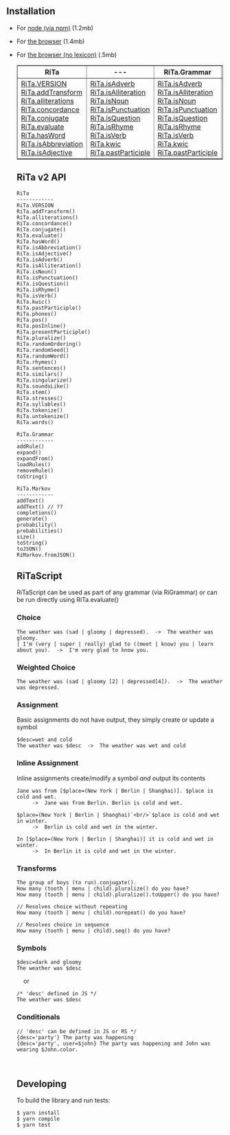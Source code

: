 ## Installation

* For [node (via npm)](https://www.npmjs.com/package/rita/v/2.0.0-beta.6) (1.2mb)
* For [the browser](https://github.com/dhowe/rita2js/releases/download/v2.0.0-beta.6/rita-web-full.js) (1.4mb)
* For [the browser (no lexicon)](https://github.com/dhowe/rita2js/releases/download/v2.0.0-beta.6/rita-web-nolex.js) (.5mb)


  <table border="1">
   <tr>
    <th>RiTa</th>
    <th>---</th>
      <th>RiTa.Grammar</th>
      <th>RiTa.Markov</th>
   </tr>
   <tr>
    <td>
        <a href="RiTa/VERSION/index.html">RiTa.VERSION</a><br/>
        <a href="RiTa/addTransform/index.html">RiTa.addTransform</a><br/>
        <a href="RiTa/alliterations/index.html">RiTa.alliterations</a><br/>
        <a href="RiTa/concordance/index.html">RiTa.concordance</a><br/>
        <a href="RiTa/conjugate/index.html">RiTa.conjugate</a><br/>
        <a href="RiTa/evaluate/index.html">RiTa.evaluate</a><br/>
        <a href="RiTa/hasWord/index.html">RiTa.hasWord</a><br/>
        <a href="RiTa/isAbbreviation/index.html">RiTa.isAbbreviation</a><br/>
        <a href="RiTa/isAdjective/index.html">RiTa.isAdjective</a><br/>
   </td>
   <td>
        <a href="RiTa/isAdverb/index.html">RiTa.isAdverb</a><br/>
        <a href="RiTa/isAlliteration/index.html">RiTa.isAlliteration</a><br/>
        <a href="RiTa/isNoun/index.html">RiTa.isNoun</a><br/>
        <a href="RiTa/isPunctuation/index.html">RiTa.isPunctuation</a><br/>
        <a href="RiTa/isQuestion/index.html">RiTa.isQuestion</a><br/>
        <a href="RiTa/isRhyme/index.html">RiTa.isRhyme</a><br/>
        <a href="RiTa/isVerb/index.html">RiTa.isVerb</a><br/>
        <a href="RiTa/kwic/index.html">RiTa.kwic</a><br/>
        <a href="RiTa/pastParticiple/index.html">RiTa.pastParticiple</a><br/>
   </td>
       <td>
        <a href="RiTa/isAdverb/index.html">RiTa.isAdverb</a><br/>
        <a href="RiTa/isAlliteration/index.html">RiTa.isAlliteration</a><br/>
        <a href="RiTa/isNoun/index.html">RiTa.isNoun</a><br/>
        <a href="RiTa/isPunctuation/index.html">RiTa.isPunctuation</a><br/>
        <a href="RiTa/isQuestion/index.html">RiTa.isQuestion</a><br/>
        <a href="RiTa/isRhyme/index.html">RiTa.isRhyme</a><br/>
        <a href="RiTa/isVerb/index.html">RiTa.isVerb</a><br/>
        <a href="RiTa/kwic/index.html">RiTa.kwic</a><br/>
        <a href="RiTa/pastParticiple/index.html">RiTa.pastParticiple</a><br/>
   </td>
        <td>
        <a href="RiTa/isAdverb/index.html">RiTa.isAdverb</a><br/>
        <a href="RiTa/isAlliteration/index.html">RiTa.isAlliteration</a><br/>
        <a href="RiTa/isNoun/index.html">RiTa.isNoun</a><br/>
        <a href="RiTa/isPunctuation/index.html">RiTa.isPunctuation</a><br/>
        <a href="RiTa/isQuestion/index.html">RiTa.isQuestion</a><br/>
        <a href="RiTa/isRhyme/index.html">RiTa.isRhyme</a><br/>
        <a href="RiTa/isVerb/index.html">RiTa.isVerb</a><br/>
        <a href="RiTa/kwic/index.html">RiTa.kwic</a><br/>
        <a href="RiTa/pastParticiple/index.html">RiTa.pastParticiple</a><br/>
   </td>
 </tr>
</table>
  



## RiTa v2 API

```
RiTa
------------
RiTa.VERSION
RiTa.addTransform()
RiTa.alliterations()
RiTa.concordance()
RiTa.conjugate()
RiTa.evaluate()
RiTa.hasWord()
RiTa.isAbbreviation()
RiTa.isAdjective()
RiTa.isAdverb()
RiTa.isAlliteration()
RiTa.isNoun()
RiTa.isPunctuation()
RiTa.isQuestion()
RiTa.isRhyme()
RiTa.isVerb()
RiTa.kwic()
RiTa.pastParticiple()
RiTa.phones()
RiTa.pos()
RiTa.posInline()
RiTa.presentParticiple()
RiTa.pluralize()
RiTa.randomOrdering()
RiTa.randomSeed()
RiTa.randomWord()
RiTa.rhymes()
RiTa.sentences()
RiTa.similars()
RiTa.singularize()
RiTa.soundsLike()
RiTa.stem()
RiTa.stresses() 
RiTa.syllables()
RiTa.tokenize()
RiTa.untokenize()
RiTa.words()
```

```
RiTa.Grammar
------------
addRule()
expand()
expandFrom()
loadRules()
removeRule()
toString()
```

```
RiTa.Markov
------------
addText()
addText() // ??
completions()
generate()
probability()
probabilities()
size()
toString()
toJSON()
RiMarkov.fromJSON()
```


## RiTaScript

RiTaScript can be used as part of any grammar (via RiGrammar) or can be run directly using RiTa.evaluate() 


### Choice

```
The weather was (sad | gloomy | depressed).  ->  The weather was gloomy. 
| I'm (very | super | really) glad to ((meet | know) you | learn about you).  ->  I'm very glad to know you. 
```

### Weighted Choice
```
The weather was (sad | gloomy [2] | depressed[4]).  ->  The weather was depressed. 
```

### Assignment
Basic assignments do not have output, they simply create or update a symbol

```
$desc=wet and cold
The weather was $desc  ->  The weather was wet and cold 
```

### Inline Assignment

Inline assignments create/modify a symbol _and_ output its contents

```
Jane was from [$place=(New York | Berlin | Shanghai)]. $place is cold and wet. 
     ->  Jane was from Berlin. Berlin is cold and wet.

$place=(New York | Berlin | Shanghai)`<br/>`$place is cold and wet in winter. 
     ->  Berlin is cold and wet in the winter.
    
In [$place=(New York | Berlin | Shanghai)] it is cold and wet in winter. 
     ->  In Berlin it is cold and wet in the winter.
```


### Transforms

```
The group of boys (to run).conjugate().
How many (tooth | menu | child).pluralize() do you have?
How many (tooth | menu | child).pluralize().toUpper() do you have?

// Resolves choice without repeating
How many (tooth | menu | child).norepeat() do you have?

// Resolves choice in sequence
How many (tooth | menu | child).seq() do you have?
```

<!--
### Choice

| | | 
|-|-|
| The weather was (sad &#124; gloomy &#124; depressed). | The weather was depressed. |
| I'm (very &#124; super &#124; really) glad to ((meet &#124; know) you &#124; learn about you). | I'm very glad to know you. |


### Weighted Choice
| | | 
|-|-|
| The weather was (sad &#124; gloomy [2] &#124; depressed[4]). | The weather was gloomy. |

### Assignment

Basic assignments do not have output, they simply create/update a symbol
| | | 
|-|-|
|$desc=wet and cold||
|The weather was $desc|The weather was wet and cold|

### Inline Assignment

Inline assignments create/modify a symbol _and_ output its contents

| | | 
|-|-|
| `Jane was from [$place=(New York | Berlin | Shanghai)]. $place is cold and wet.` | `Jane was from Berlin. Berlin is cold and wet.` |
| `$place=(New York | Berlin | Shanghai)`<br/>`$place is cold and wet in winter.` | `Berlin is cold and wet in the winter.` |
| `In [$place=(New York | Berlin | Shanghai)] it is cold and wet in winter.` | `In Berlin it is cold and wet in the winter.` |


```
Jane was from [$place=(New York | Berlin | Shanghai)]. 
$place is cold and wet in the winter.

$place=(New York | Berlin | Shanghai) 
$place is cold and wet in the winter.

$place=(New York | Berlin | Shanghai) is cold and wet in the winter.

In [$place=(New York | Berlin | Shanghai)], it is cold and wet in winter.

In [$place=(New York | Berlin | Shanghai) it is cold and wet in winter].

```
-->
### Symbols

```
$desc=dark and gloomy
The weather was $desc
```
&nbsp;&nbsp;&nbsp;&nbsp;or 
```
/* 'desc' defined in JS */
The weather was $desc
```

### Conditionals

```
// 'desc' can be defined in JS or RS */
{desc='party'} The party was happening
{desc='party', user=$john} The party was happening and John was wearing $John.color.
```
<!--
### Conditionals: If-else

```
{adj='positive'} The party was happening :: The party was not happening.
```
&nbsp;&nbsp;&nbsp;&nbsp;or 
```
{adj='positive'} The party was happening.
{adj!='positive'} The party was not happening.
```
<!--
### Labels
```
#Opening {
 The Fellow will be expected to teach one course. Apart from focusing on their own research and \
 teaching one course, the Fellow will be expected to give a presentation of their scholarship at the \
 Institute. The Fellow will also be expected to participate in the intellectual life of the community.
}

$Opening=(
 The Fellow will be expected to teach one course. Apart from focusing on their own research and \
 teaching one course, the Fellow will be expected to give a presentation of their scholarship at the \
 Institute. The Fellow will also be expected to participate in the intellectual life of the community.
)
```
-->

&nbsp;

## Developing
To build the library and run tests:
```
$ yarn install 
$ yarn compile
$ yarn test
```
&nbsp;
